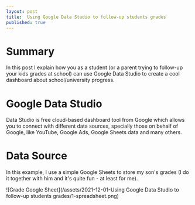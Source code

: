 ```yaml
---
layout: post
title:  Using Google Data Studio to follow-up students grades
published: true
---
```


# Summary

In this post I explain how you as a student (or a parent trying to follow-up your kids grades at school) can use Google Data Studio to create a cool dashboard about school/university progress.

# Google Data Studio

Data Studio is free cloud-based dashboard tool from Google which allows you to connect with different data sources, specially those on behalf of Google, like YouTube, Google Ads, Google Sheets data and many others.


# Data Source

In this example, I use a simple Google Sheets to store my son's grades (I do it together with him and it's quite fun - at least for me).

![Grade Google Sheet](/assets/2021-12-01-Using Google Data Studio to follow-up students grades/1-spreadsheet.png)
